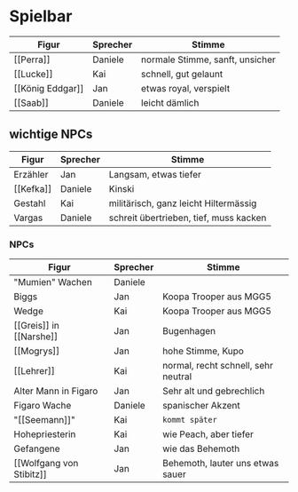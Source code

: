 # Spielbar
Figur|Sprecher|Stimme
-|-|-
[[Perra]]|Daniele|normale Stimme, sanft, unsicher
[[Lucke]]|Kai|schnell, gut gelaunt
[[König Eddgar]]|Jan|etwas royal, verspielt
[[Saab]]|Daniele|leicht dämlich

## wichtige NPCs
Figur|Sprecher|Stimme
-|-|-
Erzähler|Jan|Langsam, etwas tiefer
[[Kefka]]|Daniele|Kinski
Gestahl|Kai|militärisch, ganz leicht Hiltermässig
Vargas|Daniele|schreit übertrieben, tief, muss kacken


### NPCs

Figur|Sprecher|Stimme
-|-|-
"Mumien" Wachen|Daniele
Biggs|Jan|Koopa Trooper aus MGG5
Wedge|Kai|Koopa Trooper aus MGG5
[[Greis]] in [[Narshe]]|Jan|Bugenhagen
[[Mogrys]]|Jan|hohe Stimme, Kupo
[[Lehrer]]|Kai|normal, recht schnell, sehr neutral
Alter Mann in Figaro|Jan|Sehr alt und gebrechlich
Figaro Wache|Daniele|spanischer Akzent
"[[Seemann]]"|Kai|`kommt später`
Hohepriesterin|Kai|wie Peach, aber tiefer
Gefangene|Jan|wie das Behemoth
[[Wolfgang von Stibitz]]|Jan|Behemoth, lauter uns etwas sauer

